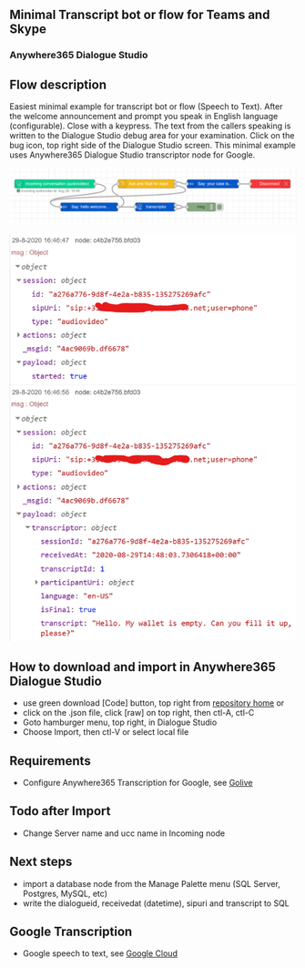 ## Minimal Transcript bot or flow for Teams and Skype
### Anywhere365 Dialogue Studio
## Flow description
Easiest minimal example for transcript bot or flow (Speech to Text). After the welcome announcement and prompt you speak in English language (configurable). Close with a keypress. The text from the callers speaking is written to the Dialogue Studio debug area for your examination. Click on the bug icon, top right side of the Dialogue Studio screen. This minimal example uses Anywhere365 Dialogue Studio transcriptor node for Google.

![transcript flow minimal](https://github.com/Anywhere365/DialogueStudioFlows/blob/master/TranscriptTodebug_minimal/resources/a365-ds-transcript-flow-minimal.png?raw=true)

![transcript debug minimal](https://github.com/Anywhere365/DialogueStudioFlows/blob/master/TranscriptTodebug_minimal/resources/a365-ds-transcript-debug-minimal.png?raw=true)

## How to download and import in Anywhere365 Dialogue Studio
- use green download [Code] button, top right from [repository home](https://github.com/Anywhere365/DialogueStudioFlows) or
- click on the .json file, click [raw] on top right, then ctl-A, ctl-C
- Goto hamburger menu, top right, in Dialogue Studio
- Choose Import, then ctl-V or select local file

## Requirements
- Configure Anywhere365 Transcription for Google, see [Golive](https://golive.anywhere365.io/platform_elements/core/scenarios/how_to_configure_transcript.html)

## Todo after Import
- Change Server name and ucc name in Incoming node

## Next steps
- import a database node from the Manage Palette menu (SQL Server, Postgres, MySQL, etc)
- write the dialogueid, receivedat (datetime), sipuri and transcript to SQL

## Google Transcription
- Google speech to text, see [Google Cloud](https://cloud.google.com/speech-to-text)